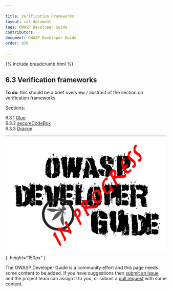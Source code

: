 ```yaml
---

title: Verification Frameworks
layout: col-document
tags: OWASP Developer Guide
contributors:
document: OWASP Developer Guide
order: 830

---
```


{% include breadcrumb.html %}

## 6.3 Verification frameworks

**To do**: this should be a brief overview / abstract of the section on verification frameworks

Sections:

6.3.1 [Glue](01-glue.md)  
6.3.2 [secureCodeBox](02-secure-codebox.md)  
6.3.3 [Dracon](03-dracon.md)  

----

![Developer Guide](../../assets/images/dg_wip.png "OWASP Developer Guide"){: height="150px" }

The OWASP Developer Guide is a community effort and this page needs some content to be added.
If you have suggestions then [submit an issue][issue080300] and the project team can assign it to you,
or submit a [pull request][pr] with some content.

[issue080300]: https://github.com/OWASP/www-project-developer-guide/issues/new?labels=enhancement&template=request.md&title=Update:%2008-verification/03-frameworks/00-toc
[pr]: https://github.com/OWASP/www-project-developer-guide/pulls
